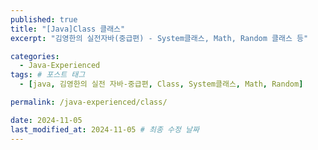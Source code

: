 ```yaml
---
published: true
title: "[Java]Class 클래스"
excerpt: "김영한의 실전자바(중급편) - System클래스, Math, Random 클래스 등"

categories:
  - Java-Experienced
tags: # 포스트 태그
  - [java, 김영한의 실전 자바-중급편, Class, System클래스, Math, Random] 

permalink: /java-experienced/class/

date: 2024-11-05
last_modified_at: 2024-11-05 # 최종 수정 날짜
---
```


